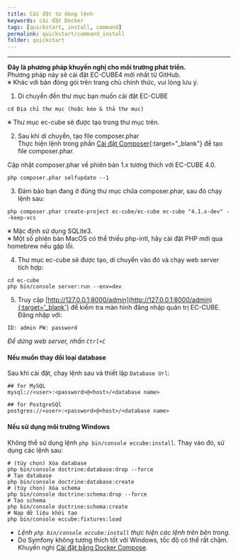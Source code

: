```yaml
---
title: Cài đặt từ dòng lệnh
keywords: cài đặt Docker
tags: [quickstart, install, command]
permalink: quickstart/command_install
folder: quickstart
---
```


---

**Đây là phương pháp khuyến nghị cho môi trường phát triển.**  
Phương pháp này sẽ cài đặt EC-CUBE4 mới nhất từ GitHub.  
※ Khác với bản đóng gói trên trang chủ chính thức, vui lòng lưu ý.

1. Di chuyển đến thư mục bạn muốn cài đặt EC-CUBE

```shell
cd Địa chỉ thư mục (hoặc kéo & thả thư mục)
```

※ Thư mục ec-cube sẽ được tạo trong thư mục trên.

2. Sau khi di chuyển, tạo file composer.phar  
Thực hiện lệnh trong phần [Cài đặt Composer](https://getcomposer.org/download/){:target="_blank"} để tạo file composer.phar.

Cập nhật composer.phar về phiên bản 1.x tương thích với EC-CUBE 4.0.

```shell
php composer.phar selfupdate --1
```

3. Đảm bảo bạn đang ở đúng thư mục chứa composer.phar, sau đó chạy lệnh sau:

```shell
php composer.phar create-project ec-cube/ec-cube ec-cube "4.1.x-dev" --keep-vcs
```

※ Mặc định sử dụng SQLite3.   
※ Một số phiên bản MacOS có thể thiếu php-intl, hãy cài đặt PHP mới qua homebrew nếu gặp lỗi.

4. Thư mục ec-cube sẽ được tạo, di chuyển vào đó và chạy web server tích hợp:

```shell
cd ec-cube
php bin/console server:run --env=dev
```

5. Truy cập [http://127.0.0.1:8000/admin](http://127.0.0.1:8000/admin){:target='_blank'} để kiểm tra màn hình đăng nhập quản trị EC-CUBE.  
Đăng nhập với:

`ID: admin PW: password`

*Để dừng web server, nhấn `Ctrl+C`*

#### Nếu muốn thay đổi loại database

Sau khi cài đặt, chạy lệnh sau và thiết lập `Database Url`:

```shell
## for MySQL
mysql://<user>:<password>@<host>/<database name>

## for PostgreSQl
postgres://<user>:<password>@<host>/<database name>
```

#### Nếu sử dụng môi trường Windows

Không thể sử dụng lệnh `php bin/console eccube:install`.
Thay vào đó, sử dụng các lệnh sau:

```shell
# (tùy chọn) Xóa database
php bin/console doctrine:database:drop --force
# Tạo database
php bin/console doctrine:database:create
# (tùy chọn) Xóa schema
php bin/console doctrine:schema:drop --force
# Tạo schema
php bin/console doctrine:schema:create
# Nạp dữ liệu khởi tạo
php bin/console eccube:fixtures:load
```

- *Lệnh `php bin/console eccube:install` thực hiện các lệnh trên bên trong.*
- Do Symfony không tương thích tốt với Windows, tốc độ có thể rất chậm. Khuyến nghị [Cài đặt bằng Docker Compose](/quickstart/docker_compose_install).

